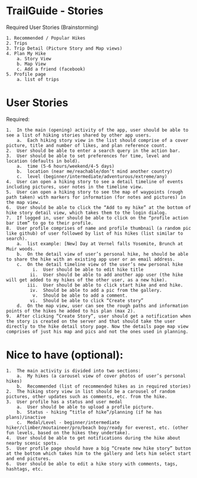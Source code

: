 TrailGuide - Stories
====================

Required User Stories (Brainstorming)

    1. Recommended / Popular Hikes
    2. Trips
    3. Trip Detail (Picture Story and Map views)
    4. Plan My Hike
        a. Story View
        b. Map View
        c. Add a friend (facebook)
    5. Profile page 
        a. list of trips


User Stories
============

Required:

    1.  In the main (opening) activity of the app, user should be able to see a list of hiking stories shared by other app users.
        a.  Each hiking story view in the list should comprise of a cover picture, title and number of likes, and plan reference count.
    2.  User should be able to enter a search query in the action bar.
    3.  User should be able to set preferences for time, level and location (defaults in bold).
        a.  time (5-6 hours/weekend/4-5 days)
        b.  location (near me/reachable/don’t mind another country)
        c.  level (beginner/intermediate/adventurous/extreme/any)
    4.  User can open a hiking story to see a detail timeline of events including pictures, user notes in the timeline view.
    5.  User can open a hiking story to see the map of waypoints (rough path taken) with markers for information (for notes and pictures) in the map view.
    6.  User should be able to click the “Add to my hike” at the bottom of hike story detail view, which takes them to the login dialog.
    7.  If logged in, user should be able to click on the “profile action bar item” to go to their profile.
    8.  User profile comprises of name and profile thumbnail (a random pic like github) of user followed by list of his hikes (list similar to search).
        a.  list example: [New] Day at Vernel falls Yosemite, Brunch at Muir woods.
        b.  On the detail view of user’s personal hike, he should be able to share the hike with an existing app user or an email address.
        c.  On the detail timeline view of the user’s new personal hike
              i.  User should be able to edit hike title
             ii.  User should be able to add another app user (the hike will get added to my hikes of the other user, as a new hike).
            iii.  User should be able to click start hike and end hike.
             iv.  Should be able to add a pic from the gallery.
              v.  Should be able to add a comment.
             vi.  Should be able to click “Create story”
        d.  On the map view, user can see the rough paths and information points of the hikes he added to his plan (max 2).
    9.  After clicking “Create Story”, user should get a notification when the story is created on the server and that should take the user directly to the hike detail story page. Now the details page map view comprises of just his map and pics and not the ones used in planning.

Nice to have (optional):
========================

    1.  The main activity is divided into two sections:
        a.  My hikes (a carousel view of cover photos of user’s personal hikes)
        b.  Recommended (list of recommended hikes as in required stories)
    2.  The hiking story view in list should be a carousel of random pictures, other updates such as comments, etc. from the hike.
    3.  User profile has a status and user medal
        a.  User should be able to upload a profile picture.
        b.  Status - hiking “title of hike”/planning (if he has plans)/inactive
        c.  Medal/Level - beginner/intermediate hiker/climber/moutaineer/pro/beach boy/ready for everest, etc. (other fun levels, based on the hikes they undertake).
    4.  User should be able to get notifications during the hike about nearby scenic spots.
    5.  User profile page should have a big “Create new hike story” button at the bottom which takes him to the gallery and lets him select start and end pictures.
    6.  User should be able to edit a hike story with comments, tags, hashtags, etc.

